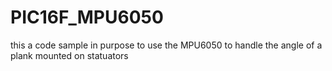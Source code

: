 # PIC16F_MPU6050
this a code sample in purpose to use the MPU6050 to handle the angle of a plank mounted on statuators

